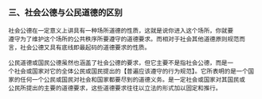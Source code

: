 
### 三、社会公德与公民道德的区别
    社会公德在一定意义上讲具有一种场所道德的性质，这就是说你进入这个场所，你就要
    遵守为了维护这个场所的公共秩序所要遵守的道德要求。而相对于社会其他道德原则规范而
    言，社会公德又具有底线即最起码的道德要求的性质。

    公民道德或国民公德虽然也涵盖了社会公德的要求，但它主要不是指社会公德，而是一
    个社会或国家对它的全体公民或国民提出的【普遍应该遵守的行为规范】。它所表明的是一个国
    家的任何一个公民或国民对社会和国家都要尽到的道德义务。是一定社会或国家对其国民或
    公民所提出的主要的道德要求，这些道德要求往往以立法的形式加以固定和推行。
 